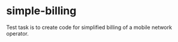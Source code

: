 simple-billing
==============

Test task is to create code for simplified billing of a mobile network operator.
